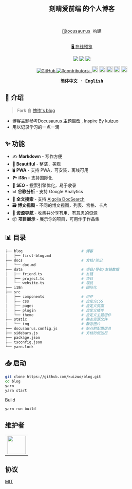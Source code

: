 <h2 align="center">
刻晴爱前端 的个人博客
</h2><br>

<pre align="center">
🦖<a href="https://main--laylablog.netlify.app/">Docusaurus</a> 构建
</pre>

<p align="center">
<br>
<a href="https://keqingblog.netlify.app/">🖥 在线预览</a>
<br><br> 
<a href="https://vercel.com/new/clone?repository-url=https://github.com/kuizuo/blog/tree/main&project-name=blog&repo-name=blog" rel="nofollow"><img src="https://vercel.com/button"></a>
<a href="https://app.netlify.com/start/deploy?repository=https://github.com/kuizuo/blog" rel="nofollow"><img src="https://www.netlify.com/img/deploy/button.svg"></a>
<a href="https://stackblitz.com/github/kuizuo/blog" rel="nofollow"><img src="https://developer.stackblitz.com/img/open_in_stackblitz.svg"></a>
</p>

<p align="center">

  <a href="https://github.com/misitebao/yakia/blob/main/LICENSE">
    <img alt="GitHub" src="https://img.shields.io/github/license/misitebao/yakia"/>
  </a>
  <a href="https://github.com/misitebao/yakia/blob/main/LICENSE">
    <img alt="#contributors-" src="https://img.shields.io/badge/all_contributors-1-orange.svg?style=flat-square"/>
  </a>
  <img height="20" src="https://img.shields.io/badge/react-%2335495e.svg?style=for-the-badge&logo=react&logoColor=%234FC08D" alt="VueJs" />
  <img height="20" src="https://img.shields.io/badge/vite-%23646CFF.svg?style=for-the-badge&logo=vite&logoColor=white" alt="Vite" />
  <img height="20" src="https://img.shields.io/badge/tailwindcss-%2338B2AC.svg?style=for-the-badge&logo=tailwind-css&logoColor=white" alt="TailwindCSS" />
  <img height="20" src="https://img.shields.io/badge/typescript-%23007ACC.svg?style=for-the-badge&logo=typescript&logoColor=white" alt="TypeScript" />
  <img height="20" src="https://img.shields.io/badge/github-%23121011.svg?style=for-the-badge&logo=github&logoColor=white" alt="GitHub" />
  <br/>

</p>

<div align="center">
<strong>
<samp>

简体中文 · [English](README_en.md)

</samp>
</strong>
</div>

## 👋 介绍

> Fork 自 [愧怍's blog](https://github.com/kuizuo/blog)

- 博客主题参考[Docusaurus 主题魔改](https://kuizuo.cn/docs/docusaurus-guides/) , Inspire By [kuizuo](https://github.com/kuizuo)
- 用以记录学习的一点一滴

## ✨ 功能

- ✍️ **Markdown** - 写作方便
- 🎨 **Beautiful** - 整洁，美观
- 🖥️ **PWA** - 支持 PWA，可安装，离线可用
- 🏞️ **i18n** - 支持国际化
- 💯 **SEO** - 搜索引擎优化，易于收录
- 📊 **谷歌分析** - 支持 Google Analytics
- 🔎 **全文搜索** - 支持 [Algolia DocSearch](https://github.com/algolia/docsearch)
- 🗃️ **博文视图** - 不同的博文视图，列表、宫格、卡片
- 🌈 **资源导航** - 收集并分享有用、有意思的资源
- 📦 **项目展示** - 展示你的项目，可用作于作品集

## 📊 目录

```bash
├── blog                           # 博客
│   ├── first-blog.md
├── docs                           # 文档/笔记
│   └── doc.md
├── data                           # 项目/导航/友链数据
│   ├── friend.ts                  # 友链
│   ├── project.ts                 # 项目
│   └── website.ts                 # 导航
├── i18n                           # 国际化
├── src
│   ├── components                 # 组件
│   ├── css                        # 自定义CSS
│   ├── pages                      # 自定义页面
│   ├── plugin                     # 自定义插件
│   └── theme                      # 自定义主题组件
├── static                         # 静态资源文件
│   └── img                        # 静态图片
├── docusaurus.config.js           # 站点的配置信息
├── sidebars.js                    # 文档的侧边栏
├── package.json
├── tsconfig.json
└── yarn.lock
```

## 📥 启动

```sh
git clone https://github.com/kuizuo/blog.git
cd blog
yarn
yarn start
```

Build

```sh
yarn run build
```

## 维护者

<table>
    <tbody>
        <tr>
            <td>
                <a target="_blank" href="https://github.com/lalalavard"><img width="60px" src="https://avatars.githubusercontent.com/u/48318812?v=4"></a>
            </td>
        </tr>
    </tbody>
</table>

## 协议

[MIT](./LICENSE)
